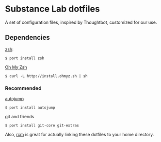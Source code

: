 Substance Lab dotfiles
======================

A set of configuration files, inspired by Thoughtbot, customized for our use.

Dependencies
------------

[zsh](http://www.zsh.org/):

    $ port install zsh

[Oh My Zsh](http://ohmyz.sh/)

    $ curl -L http://install.ohmyz.sh | sh

### Recommended

[autojump](https://github.com/joelthelion/autojump)

    $ port install autojump

git and friends

    $ port install git-core git-extras

Also, [rcm](https://github.com/thoughtbot/rcm) is great for actually linking
these dotfiles to your home directory.

